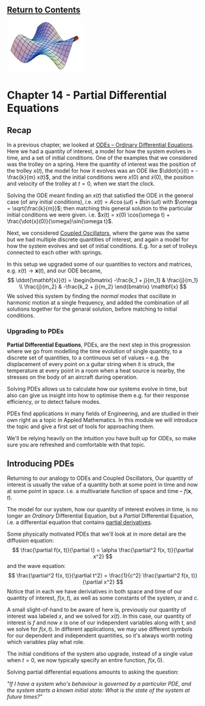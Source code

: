<!--
Hello Team –
I'm re-writing this section of the notes,
so if you were planning to transcribe this chapter from
the PDF notes, you can skip this one :)
– Freddie
-->

<script type="text/x-mathjax-config">
  MathJax.Hub.Config({
    tex2jax: {
      inlineMath: [ ['$','$'], ["\\(","\\)"] ],
      processEscapes: true
    }
  });
</script>

<script type="text/javascript" async
  src="https://cdnjs.cloudflare.com/ajax/libs/mathjax/2.7.5/MathJax.js?config=TeX-MML-AM_CHTML">
</script>
<script type="text/javascript" src="tutorialSheetScripts.js"> </script>
<link rel="stylesheet" type="text/css" media="all" href="styles.css">

## [Return to Contents](notes-contents)

<img src="figs/PDEchap.PNG" width="200"/>

# Chapter 14 - Partial Differential Equations
## Recap
In a previous chapter, we looked at
[ODEs – Ordinary Differential Equations](9-ODE).
Here we had a quantity of interest, a model for how the system evolves in time,
and a set of initial conditions.
One of the examples that we considered was the trolley on a spring.
Here the quantity of interest was the position of the trolley $x(t)$,
the model for how it evolves was an ODE like
$\ddot{x}(t) = -\frac{k}{m} x(t)$,
and the initial conditions were $x(0)$ and $\dot{x}(0)$,
the position and velocity of the trolley at $t=0$, when we start the clock.

Solving the ODE meant finding an $x(t)$ that satisfied the ODE
in the general case (of any initial conditions), i.e.
$x(t) = A \cos(\omega t) + B \sin(\omega t)$
with
$\omega = \sqrt{\frac{k}{m}}$;
then matching this general solution to the particular initial conditions we
were given. i.e.
$x(t) = x(0) \cos(\omega t) + \frac{\dot{x}(0)}{\omega}\sin{\omega t}$.

Next, we considered
[Coupled Oscillators](10-coupled-oscillators),
where the game was the same but we had multiple discrete quantities of interest,
and again a model for how the system evolves and set of initial conditions.
E.g. for a set of trolleys connected to each other with springs.

In this setup we upgraded some of our quantities to vectors and matrices, e.g.
$x(t) \rightarrow \mathbf{x}(t)$,
and our ODE became,
$$
\ddot{\mathbf{x}}(t) =
  \begin{bmatrix}
    -\frac{k_1 + j}{m_1} & \frac{j}{m_1} \\
    \frac{j}{m_2} & -\frac{k_2 + j}{m_2}
  \end{bmatrix}
\mathbf{x}
$$
We solved this system by finding the *normal modes* that oscillate
in harmonic motion at a single frequency,
and added the combination of all solutions together for the
genaral solution, before matching to initial conditions.

### Upgrading to PDEs
**Partial Differential Equations**, PDEs, are the next step in this progression
where we go from modelling the time evolution of single quantity,
to a discrete set of quantities, to a continuous set of values – e.g.
the displacement of every point on a guitar string when it is struck,
the temperature at every point in a room when a heat source is nearby,
the stresses on the body of an aircraft during operation.

Solving PDEs allows us to calculate how our systems evolve in time,
but also can give us insight into how to optimise them e.g.
for their response efficiency, or to detect failure modes.

PDEs find applications in many fields of Engineering, and are studied in their
own right as a topic in Appled Mathematics.
In this module we will introduce the topic and give a first set of tools for
approaching them.

We'll be relying heavily on the intuition you have built up for ODEs,
so make sure you are refreshed and comfortable with that topic.

## Introducing PDEs
Returning to our analogy to ODEs and Coupled Oscillators,
Our quantity of interest is usually the value of a quantity both at some point
in time and now at some point in space.
i.e. a multivariate function of space and time – $f(\mathbf{x}, t)$.

The model for our system, how our quantity of interest evolves in time,
is no longer an *Ordinary* Differential Equation,
but a *Partial* Differential Equation,
i.e. a differential equation that contains
[partial derivatives](13-multivariate-calculus).

Some physically motivated PDEs that we'll look at in more detail are the
diffusion equation:
$$
\frac{\partial f(x, t)}{\partial t} =
\alpha \frac{\partial^2 f(x, t)}{\partial x^2}
$$
and the wave equation:
$$
\frac{\partial^2 f(x, t)}{\partial t^2} =
\frac{1}{c^2} \frac{\partial^2 f(x, t)}{\partial x^2}
$$
Notice that in each we have deriviatives in both space and time of our quantity
of interest, $f(x, t)$,
as well as some constants of the system, $\alpha$ and $c$.

A small slight-of-hand to be aware of here is,
previously our quantity of interest was labeled $x$, and we solved for $x(t)$.
In this case, our quantity of interest is $f$
and now $x$ is one of our independent variables along with $t$,
and we solve for $f(x, t)$.
In different applications, we may use different symbols for our dependent and
independent quantities, so it's always worth noting which variables play what
role.

The initial conditions of the system also upgrade,
instead of a single value when $t=0$,
we now typically specify an entire function, $f(x, 0)$.

Solving partial differential equations amounts to asking the question:

*"If I have a system who's behaviour is governed by a particular PDE,*
*and the system starts a known initial state:*
*What is the state of the system at future times?"*

